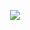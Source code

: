 <p align="center">
    <img src="https://min.gitcdn.link/cdn/tanrax/quick-database/master/demo.webm">
</p>
